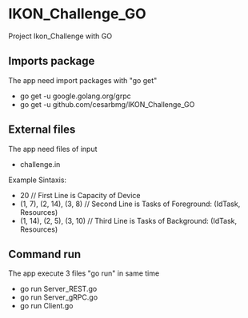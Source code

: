# IKON_Challenge_GO

Project Ikon_Challenge with GO

## Imports package

The app need import packages with "go get"

- go get -u google.golang.org/grpc
- go get -u github.com/cesarbmg/IKON_Challenge_GO

## External files

The app need files of input

- challenge.in

Example Sintaxis:

- 20                          // First Line is Capacity of Device
- (1, 7), (2, 14), (3, 8)     // Second Line is Tasks of Foreground: (IdTask, Resources)
- (1, 14), (2, 5), (3, 10)    // Third Line is Tasks of Background: (IdTask, Resources)

## Command run

The app execute 3 files "go run" in same time

- go run Server_REST.go
- go run Server_gRPC.go
- go run Client.go
